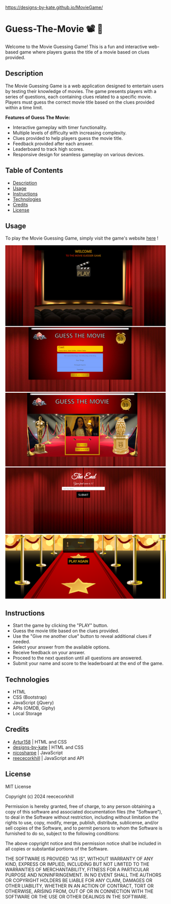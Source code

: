 https://designs-by-kate.github.io/MovieGame/

# Guess-The-Movie 📽 🍿
Welcome to the Movie Guessing Game! This is a fun and interactive web-based game where players guess the title of a movie based on clues provided.

## Description

The Movie Guessing Game is a web application designed to entertain users by testing their knowledge of movies. The game presents players with a series of questions, each containing clues related to a specific movie. Players must guess the correct movie title based on the clues provided within a time limit.

**Features of Guess The Movie:**

- Interactive gameplay with timer functionality.
- Multiple levels of difficulty with increasing complexity.
- Clues provided to help players guess the movie title.
- Feedback provided after each answer.
- Leaderboard to track high scores.
- Responsive design for seamless gameplay on various devices.

## Table of Contents

- [Description](#description)
- [Usage](#usage)
- [Instructions](#instructions)
- [Technologies](#technologies)
- [Credits](#credits)
- [License](#license)


## Usage

To play the Movie Guessing Game, simply visit the game's website <a href="https://reececorkhill.github.io/Guess-The-Movie/"> here</a> !

![Screenshot of Guess The Movie Game start screen.](assets/images/Guess-The-Movie-Start.PNG)
![Screenshot of Guess The Movie Game game screen.](assets/images/Guess-The-Movie-Game.PNG)
![Screenshot of Guess The Movie Game image screen.](assets/images/Guess-The-Movie-Image.PNG)
![Screenshot of Guess The Movie Game end screen.](assets/images/Guess-The-Movie-End.PNG)
![Screenshot of Guess The Movie Game leaderboard screen.](assets/images/Guess-The-Movie-Leaderboard.PNG)

## Instructions

- Start the game by clicking the "PLAY" button.
- Guess the movie title based on the clues provided.
- Use the "Give me another clue" button to reveal additional clues if needed.
- Select your answer from the available options.
- Receive feedback on your answer.
- Proceed to the next question until all questions are answered.
- Submit your name and score to the leaderboard at the end of the game.

## Technologies

- HTML
- CSS (Bootstrap)
- JavaScript (jQuery)
- APIs (OMDB, Giphy)
- Local Storage

## Credits

- <a href="https://github.com/Artur158">Artur158</a> | HTML and CSS
- <a href="https://github.com/designs-by-kate">designs-by-kate</a> | HTML and CSS
- <a href="https://github.com/nicosharpe">nicosharpe</a> | JavaScript
- <a href="https://github.com/reececorkhill">reececorkhill</a> | JavaScript and API

## License

MIT License

Copyright (c) 2024 reececorkhill

Permission is hereby granted, free of charge, to any person obtaining a copy of this software and associated documentation files (the "Software"), to deal in the Software without restriction, including without limitation the rights to use, copy, modify, merge, publish, distribute, sublicense, and/or sell copies of the Software, and to permit persons to whom the Software is furnished to do so, subject to the following conditions:

The above copyright notice and this permission notice shall be included in all copies or substantial portions of the Software.

THE SOFTWARE IS PROVIDED "AS IS", WITHOUT WARRANTY OF ANY KIND, EXPRESS OR IMPLIED, INCLUDING BUT NOT LIMITED TO THE WARRANTIES OF MERCHANTABILITY, FITNESS FOR A PARTICULAR PURPOSE AND NONINFRINGEMENT. IN NO EVENT SHALL THE AUTHORS OR COPYRIGHT HOLDERS BE LIABLE FOR ANY CLAIM, DAMAGES OR OTHER LIABILITY, WHETHER IN AN ACTION OF CONTRACT, TORT OR OTHERWISE, ARISING FROM, OUT OF OR IN CONNECTION WITH THE SOFTWARE OR THE USE OR OTHER DEALINGS IN THE SOFTWARE.
